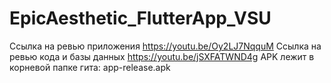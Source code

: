 # EpicAesthetic_FlutterApp_VSU
Ссылка на ревью приложения https://youtu.be/Oy2LJ7NqquM
Ссылка на ревью кода и базы данных https://youtu.be/jSXFATWND4g
APK лежит в корневой папке гита: app-release.apk

